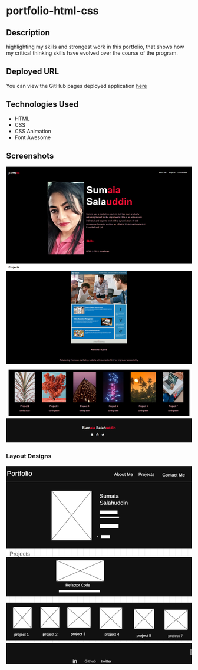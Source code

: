 # portfolio-html-css

## Description

highlighting my skills and strongest work in this portfolio, that shows how my critical thinking skills have evolved over the course of the program.

## Deployed URL

You can view the GitHub pages deployed application [here](https://sumaiasorna.github.io/portfolio-html-css/)

## Technologies Used

- HTML
- CSS
- CSS Animation
- Font Awesome

## Screenshots

![Final look of my Portfolio](./assets/screenshots/portfolio.png)

### Layout Designs

![Layout design for my Portfolio](./assets/designs/design-layout.png)
